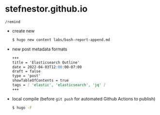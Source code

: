 # stefnestor.github.io 

`/remind` 
- create new 
	```bash
	$ hugo new content labs/bash-report-append.md
	```
- new post metadata formats
	```markdown
	+++
	title = 'Elasticsearch Outline'
	date = 2022-04-03T12:00:00-07:00
	draft = false
	type = 'post'
	showTableOfContents = true
	tags = [ 'elastic', 'elasticsearch', 'jq' ]
	+++
	```
- local compile (before `git push` for automated Github Actions to publish)
	```bash
	$ hugo -F
	```
